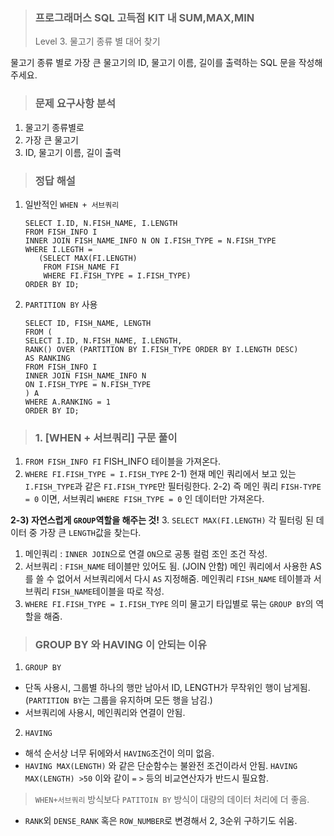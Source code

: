 <blockquote>
<h3 id="프로그래머스-sql-고득점-kit-내-summaxmin">프로그래머스 SQL 고득점 KIT 내 SUM,MAX,MIN</h3>
<p>Level 3. 물고기 종류 별 대어 찾기</p>
</blockquote>
<p>물고기 종류 별로 가장 큰 물고기의 ID, 물고기 이름, 길이를 출력하는 SQL 문을 작성해주세요.</p>
<blockquote>
<h3 id="문제-요구사항-분석">문제 요구사항 분석</h3>
</blockquote>
<ol>
<li>물고기 종류별로</li>
<li>가장 큰 물고기</li>
<li>ID, 물고기 이름, 길이 출력</li>
</ol>
<blockquote>
<h3 id="정답-해설">정답 해설</h3>
</blockquote>
<ol>
<li>일반적인 <code>WHEN + 서브쿼리</code><pre><code class="language-sql">SELECT I.ID, N.FISH_NAME, I.LENGTH
FROM FISH_INFO I 
INNER JOIN FISH_NAME_INFO N ON I.FISH_TYPE = N.FISH_TYPE
WHERE I.LEGTH = 
   (SELECT MAX(FI.LENGTH)
    FROM FISH_NAME FI
    WHERE FI.FISH_TYPE = I.FISH_TYPE)
ORDER BY ID;</code></pre>
</li>
<li><code>PARTITION BY</code> 사용<pre><code class="language-sql">SELECT ID, FISH_NAME, LENGTH
FROM (
SELECT I.ID, N.FISH_NAME, I.LENGTH,
RANK() OVER (PARTITION BY I.FISH_TYPE ORDER BY I.LENGTH DESC) 
AS RANKING
FROM FISH_INFO I  
INNER JOIN FISH_NAME_INFO N 
ON I.FISH_TYPE = N.FISH_TYPE
) A
WHERE A.RANKING = 1
ORDER BY ID;</code></pre>
</li>
</ol>
<blockquote>
<h3 id="1-when--서브쿼리-구문-풀이">1. [WHEN + 서브쿼리] 구문 풀이</h3>
</blockquote>
<ol>
<li><code>FROM FISH_INFO FI</code>
FISH_INFO 테이블을 가져온다.</li>
<li><code>WHERE FI.FISH_TYPE = I.FISH_TYPE</code> 
2-1) 현재 메인 쿼리에서 보고 있는 <code>I.FISH_TYPE</code>과 같은 <code>FI.FISH_TYPE</code>만 필터링한다.
2-2) 즉 메인 쿼리 <code>FISH-TYPE = 0</code> 이면, 서브쿼리 <code>WHERE FISH_TYPE = 0</code> 인 데이터만 가져온다.</li>
</ol>
<p><strong>2-3) 자연스럽게 <code>GROUP</code>역할을 해주는 것!</strong>
3. <code>SELECT MAX(FI.LENGTH)</code>
각 필터링 된 데이터 중 가장 큰 <code>LENGTH</code>값을 찾는다.</p>
<ol>
<li>메인쿼리 : 
<code>INNER JOIN</code>으로 연결 <code>ON</code>으로 공통 컬럼 조인 조건 작성.</li>
<li>서브쿼리 :
<code>FISH_NAME</code> 테이블만 있어도 됨. (JOIN 안함)
메인 쿼리에서 사용한 AS를 쓸 수 없어서 서브쿼리에서 다시 <code>AS</code> 지정해줌.
메인쿼리 <code>FISH_NAME</code> 테이블과 서브쿼리 <code>FISH_NAME</code>테이블을 따로 작성.</li>
<li><code>WHERE FI.FISH_TYPE = I.FISH_TYPE</code> 의미
물고기 타입별로 묶는 <code>GROUP BY</code>의 역할을 해줌.</li>
</ol>
<blockquote>
<h3 id="group-by-와-having-이-안되는-이유">GROUP BY 와 HAVING 이 안되는 이유</h3>
</blockquote>
<ol>
<li><code>GROUP BY</code> </li>
</ol>
<ul>
<li>단독 사용시, 그룹별 하나의 행만 남아서 ID, LENGTH가 무작위인 행이 남게됨. 
(<code>PARTITION BY</code>는 그룹을 유지하며 모든 행을 남김.)</li>
<li>서브쿼리에 사용시, 메인쿼리와 연결이 안됨.</li>
</ul>
<ol start="2">
<li><code>HAVING</code></li>
</ol>
<ul>
<li>해석 순서상 너무 뒤에와서 <code>HAVING</code>조건이 의미 없음.</li>
<li><code>HAVING MAX(LENGTH)</code> 와 같은 단순함수는 불완전 조건이라서 안됨.
<code>HAVING MAX(LENGTH) &gt;50</code> 이와 같이 <code>=</code> <code>&gt;</code> 등의 비교연산자가 반드시 필요함.</li>
</ul>
<blockquote>
<p><code>WHEN+서브쿼리</code> 방식보다 <code>PATITOIN BY</code> 방식이 대량의 데이터 처리에 더 좋음. </p>
</blockquote>
<ul>
<li><code>RANK</code>외 <code>DENSE_RANK</code> 혹은 <code>ROW_NUMBER</code>로 변경해서 2, 3순위 구하기도 쉬움.</li>
</ul>